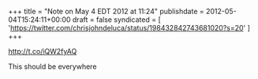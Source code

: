 +++
title = "Note on May 4 EDT 2012 at 11:24"
publishdate = 2012-05-04T15:24:11+00:00
draft = false
syndicated = [ 'https://twitter.com/chrisjohndeluca/status/198432842743681020?s=20' ]
+++

http://t.co/iQW2fyAQ

This should be everywhere

